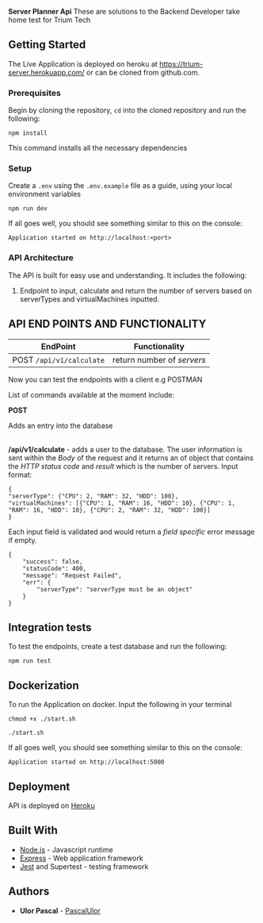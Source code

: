 **Server Planner Api**
These are solutions to the Backend Developer take home test for Trium Tech
## Getting Started
The Live Application is deployed on heroku at https://trium-server.herokuapp.com/ or can be cloned from github.com.

### Prerequisites

Begin by cloning the repository, `cd` into the cloned repository and run the following:

```
npm install
```
This command installs all the necessary dependencies


### Setup
Create a `.env` using the `.env.example` file as a guide, using your local environment variables

```
npm run dev
```

If all goes well, you should see something similar to this on the console:
```
Application started on http://localhost:<port>
```

### API Architecture
The API is built for easy use and understanding. It includes the following:

1.	Endpoint to input, calculate and return the number of servers based on serverTypes and virtualMachines inputted.


## API END POINTS AND FUNCTIONALITY

| EndPoint | Functionality |
| --- | --- |
| POST `/api/v1/calculate` | return number of *servers* |

Now you can test the endpoints with a client e.g POSTMAN

List of commands available at the moment include:

**POST**

Adds an entry into the database

\
**/api/v1/calculate** - adds a user to the database. The user information is sent within the *Body* of the request and it returns an of object that contains the *HTTP status code* and *result* which is the number of servers. Input format:
```
{
"serverType": {"CPU": 2, "RAM": 32, "HDD": 100},
"virtualMachines": [{"CPU": 1, "RAM": 16, "HDD": 10}, {"CPU": 1, "RAM": 16, "HDD": 10}, {"CPU": 2, "RAM": 32, "HDD": 100}]
}
```
Each input field is validated and would return a *field specific* error message if empty.
```
{
    "success": false,
    "statusCode": 400,
    "message": "Request Failed",
    "err": {
        "serverType": "serverType must be an object"
    }
}
```


## Integration tests

To test the endpoints, create a test database and run the following:
```
npm run test
```


## Dockerization
To run the Application on docker. Input the following in your terminal
```
chmod +x ./start.sh
```
```
./start.sh
```

If all goes well, you should see something similar to this on the console:
```
Application started on http://localhost:5000
```

## Deployment

API is deployed on [Heroku](https://trium-server.herokuapp.com/)

## Built With

* [Node.js](https://nodejs.org/) - Javascript runtime
* [Express](https://expressjs.com/) - Web application framework
* [Jest](https://jestjs.io/) and Supertest - testing framework

## Authors

* **Ulor Pascal** - [PascalUlor](https://github.com/PascalUlor)
